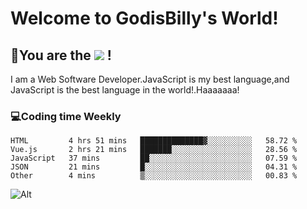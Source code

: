 # Welcome to GodisBilly's World!
## :partying_face:You are the  ![](https://visitor-badge.glitch.me/badge?page_id=Godisbilly.readme) !
I am a Web Software Developer.JavaScript is my best language,and JavaScript is the best language in the world!.Haaaaaaa!
### :computer:Coding time Weekly
  <!--START_SECTION:waka-->
```text
HTML         4 hrs 51 mins   ██████████████▓░░░░░░░░░░   58.72 % 
Vue.js       2 hrs 21 mins   ███████░░░░░░░░░░░░░░░░░░   28.56 % 
JavaScript   37 mins         ██░░░░░░░░░░░░░░░░░░░░░░░   07.59 % 
JSON         21 mins         █░░░░░░░░░░░░░░░░░░░░░░░░   04.31 % 
Other        4 mins          ▒░░░░░░░░░░░░░░░░░░░░░░░░   00.83 % 
```
<!--END_SECTION:waka-->
![Alt](https://repobeats.axiom.co/api/embed/eeff64f6cf3d966257bdb597911b88a4c137d508.svg "Repobeats analytics image")
